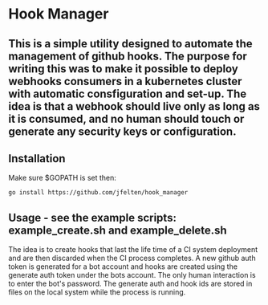 # Hook Manager

## This is a simple utility designed to automate the management of github hooks. The purpose for writing this was to make it possible to deploy webhooks consumers in a kubernetes cluster with automatic consfiguration and set-up. The idea is that a webhook should live only as long as it is consumed, and no human should touch or generate any security keys or configuration.

## Installation

Make sure $GOPATH is set then:  

```bash
go install https://github.com/jfelten/hook_manager
```

## Usage - see the example scripts: example_create.sh and example_delete.sh

The idea is to create hooks that last the life time of a CI system deployment and are then discarded when the CI process completes.  A new github auth token is generated for a bot account and hooks are created using the generate auth token under the bots account.  The only human interaction is to enter the bot's password.  The generate auth and hook ids are stored in files on the local system while the process is running.